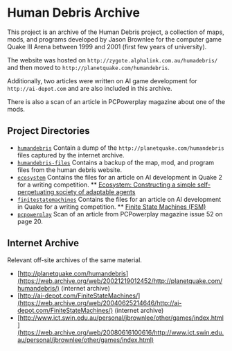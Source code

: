 # Human Debris Archive

This project is an archive of the Human Debris project, a collection of maps, mods, and programs developed by Jason Brownlee for the computer game Quake III Arena between 1999 and 2001 (first few years of university).

The website was hosted on `http://zygote.alphalink.com.au/humadebris/` and then moved to `http://planetquake.com/humandebris`.

Additionally, two articles were written on AI game development for `http://ai-depot.com` and are also included in this archive.

There is also a scan of an article in PCPowerplay magazine about one of the mods.

## Project Directories

* [`humandebris`](humandebris/) Contain a dump of the `http://planetquake.com/humandebris` files captured by the internet archive.
* [`humandebris-files`](`humandebris-files`/) Contains a backup of the map, mod, and program files from the human debris website.
* [`ecosystem`](`ecosystem`/) Contains the files for an article on AI development in Quake 2 for a writing competition.
** [Ecosystem: Constructing a simple self-perpetuating society of adaptable agents](ecosystem/index.html)
* [`finitestatemachines`](`finitestatemachines`/) Contains the files for an article on AI development in Quake for a writing competition.
** [Finite State Machines (FSM)](finitestatemachines/FSM.html)
* [`pcpowerplay`](pcpowerplay/) Scan of an article from PCPowerplay magazine issue 52 on page 20.

## Internet Archive

Relevant off-site archives of the same material.

* [http://planetquake.com/humandebris](https://web.archive.org/web/20021219012452/http://planetquake.com/humandebris/) (internet archive)
* [http://ai-depot.com/FiniteStateMachines/](https://web.archive.org/web/20040625214646/http://ai-depot.com/FiniteStateMachines/) (internet archive)
* [http://www.ict.swin.edu.au/personal/jbrownlee/other/games/index.html](https://web.archive.org/web/20080616100616/http://www.ict.swin.edu.au/personal/jbrownlee/other/games/index.html)

